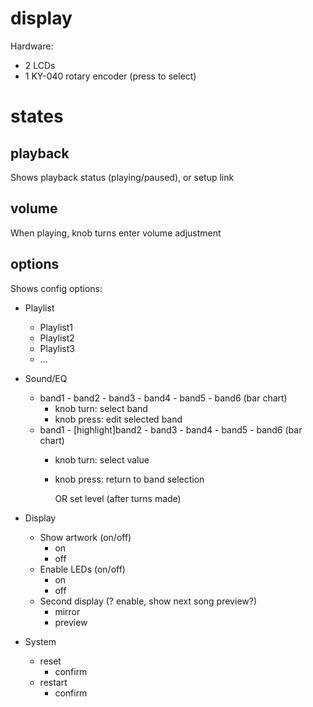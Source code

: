 # display

Hardware:
* 2 LCDs
* 1 KY-040 rotary encoder (press to select)


# states

## playback

Shows playback status (playing/paused), or setup link

## volume

When playing, knob turns enter volume adjustment

## options

Shows config options:
* Playlist
  * Playlist1
  * Playlist2
  * Playlist3
  * ...
* Sound/EQ
  * band1 - band2 - band3 - band4 - band5 - band6 (bar chart)
    * knob turn: select band
    * knob press: edit selected band 
  * band1 - [highlight]band2 - band3 - band4 - band5 - band6 (bar chart)
    * knob turn: select value
    * knob press: return to band selection   
      
      OR set level (after turns made)
* Display
  * Show artwork (on/off)
    * on 
    * off
  * Enable LEDs  (on/off)
    * on 
    * off
  * Second display (? enable, show next song preview?)
    * mirror 
    * preview

* System
  * reset
    * confirm
  * restart
    * confirm
